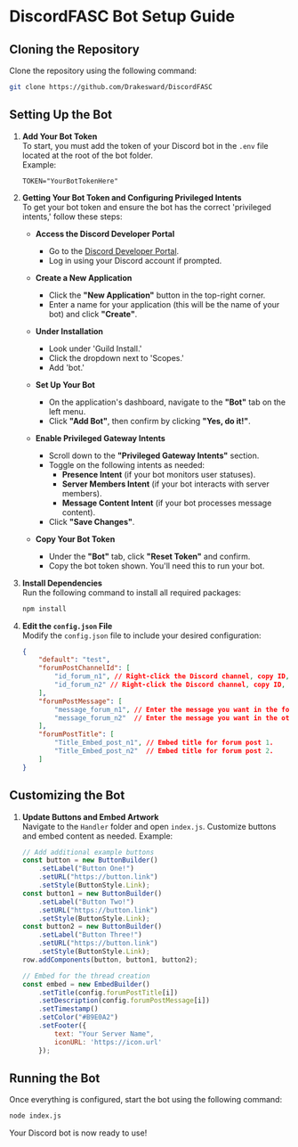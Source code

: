 # DiscordFASC Bot Setup Guide

## Cloning the Repository

Clone the repository using the following command:

```bash
git clone https://github.com/Drakesward/DiscordFASC
```

## Setting Up the Bot

1. **Add Your Bot Token**  
   To start, you must add the token of your Discord bot in the `.env` file located at the root of the bot folder.  
   Example:
   ```env
   TOKEN="YourBotTokenHere"
   ```

2. **Getting Your Bot Token and Configuring Privileged Intents**  
   To get your bot token and ensure the bot has the correct 'privileged intents,' follow these steps:

   - **Access the Discord Developer Portal**  
     - Go to the [Discord Developer Portal](https://discord.com/developers/applications).  
     - Log in using your Discord account if prompted.

   - **Create a New Application**  
     - Click the **"New Application"** button in the top-right corner.  
     - Enter a name for your application (this will be the name of your bot) and click **"Create"**.

   - **Under Installation**  
     - Look under 'Guild Install.'  
     - Click the dropdown next to 'Scopes.'  
     - Add 'bot.'

   - **Set Up Your Bot**  
     - On the application's dashboard, navigate to the **"Bot"** tab on the left menu.  
     - Click **"Add Bot"**, then confirm by clicking **"Yes, do it!"**.

   - **Enable Privileged Gateway Intents**  
     - Scroll down to the **"Privileged Gateway Intents"** section.  
     - Toggle on the following intents as needed:
       - **Presence Intent** (if your bot monitors user statuses).  
       - **Server Members Intent** (if your bot interacts with server members).  
       - **Message Content Intent** (if your bot processes message content).  
     - Click **"Save Changes"**.

   - **Copy Your Bot Token**  
     - Under the **"Bot"** tab, click **"Reset Token"** and confirm.  
     - Copy the bot token shown. You'll need this to run your bot.

3. **Install Dependencies**  
   Run the following command to install all required packages:
   ```bash
   npm install
   ```

4. **Edit the `config.json` File**  
   Modify the `config.json` file to include your desired configuration:

   ```json
   {
       "default": "test",
       "forumPostChannelId": [
           "id_forum_n1", // Right-click the Discord channel, copy ID, and paste it here.
           "id_forum_n2" // Right-click the Discord channel, copy ID, and paste it here.
       ],
       "forumPostMessage": [
           "message_forum_n1", // Enter the message you want in the forum.
           "message_forum_n2"  // Enter the message you want in the other forum.
       ],
       "forumPostTitle": [
           "Title_Embed_post_n1", // Embed title for forum post 1.
           "Title_Embed_post_n2"  // Embed title for forum post 2.
       ]
   }
   ```

## Customizing the Bot

1. **Update Buttons and Embed Artwork**  
   Navigate to the `Handler` folder and open `index.js`. Customize buttons and embed content as needed. Example:

   ```javascript
   // Add additional example buttons
   const button = new ButtonBuilder()
       .setLabel("Button One!")
       .setURL("https://button.link")
       .setStyle(ButtonStyle.Link);
   const button1 = new ButtonBuilder()
       .setLabel("Button Two!")
       .setURL("https://button.link")
       .setStyle(ButtonStyle.Link);
   const button2 = new ButtonBuilder()
       .setLabel("Button Three!")
       .setURL("https://button.link")
       .setStyle(ButtonStyle.Link);
   row.addComponents(button, button1, button2);

   // Embed for the thread creation
   const embed = new EmbedBuilder()
       .setTitle(config.forumPostTitle[i])
       .setDescription(config.forumPostMessage[i])
       .setTimestamp()
       .setColor("#B9E0A2")
       .setFooter({
           text: "Your Server Name",
           iconURL: 'https://icon.url'
       });
   ```

## Running the Bot

Once everything is configured, start the bot using the following command:

```bash
node index.js
```

Your Discord bot is now ready to use!
```
